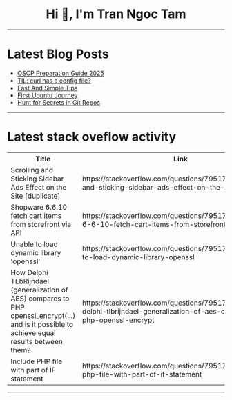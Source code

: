 <h1 align="center">Hi 👋, I'm Tran Ngoc Tam</h1>

---

# Latest Blog Posts 
<!-- BLOG-POST-LIST:START -->
- [OSCP Preparation Guide 2025](https://dev.to/verylazytech/oscp-preparation-guide-2025-1hlg)
- [TIL: curl has a config file?](https://dev.to/jonasbn/curl-has-a-config-file-5423)
- [Fast And Simple Tips](https://dev.to/evertontenorio/fast-and-simple-tips-3gnd)
- [First Ubuntu Journey](https://dev.to/annavi11arrea1/first-ubuntu-journey-20cd)
- [Hunt for Secrets in Git Repos](https://dev.to/constantineukah/hunt-for-secrets-in-git-repos-2dcd)
<!-- BLOG-POST-LIST:END -->

---

# Latest stack oveflow activity
<table>
  <tr><th>Title</th><th>Link</th></tr>
  <!-- STACKOVERFLOW:START --><tr><td>Scrolling and Sticking Sidebar Ads Effect on the Site [duplicate]</td><td>https://stackoverflow.com/questions/79517902/scrolling-and-sticking-sidebar-ads-effect-on-the-site</td></tr><tr><td>Shopware 6.6.10 fetch cart items from storefront via API</td><td>https://stackoverflow.com/questions/79517687/shopware-6-6-10-fetch-cart-items-from-storefront-via-api</td></tr><tr><td>Unable to load dynamic library &#39;openssl&#39;</td><td>https://stackoverflow.com/questions/79517552/unable-to-load-dynamic-library-openssl</td></tr><tr><td>How Delphi TLbRijndael &lpar;generalization of AES&rpar; compares to PHP openssl_encrypt&lpar;...&rpar; and is it possible to achieve equal results between them?</td><td>https://stackoverflow.com/questions/79517426/how-delphi-tlbrijndael-generalization-of-aes-compares-to-php-openssl-encrypt</td></tr><tr><td>Include PHP file with part of IF statement</td><td>https://stackoverflow.com/questions/79517250/include-php-file-with-part-of-if-statement</td></tr><!-- STACKOVERFLOW:END -->
</table>

---


